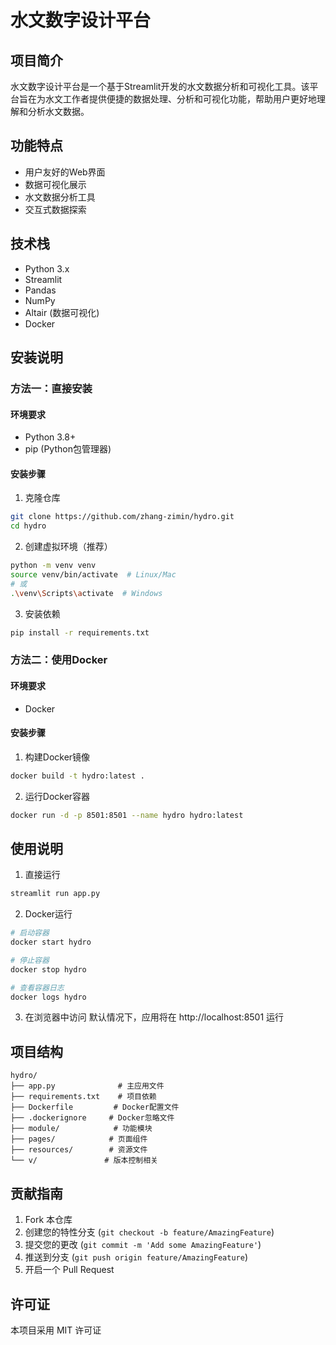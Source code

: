 # 水文数字设计平台

## 项目简介
水文数字设计平台是一个基于Streamlit开发的水文数据分析和可视化工具。该平台旨在为水文工作者提供便捷的数据处理、分析和可视化功能，帮助用户更好地理解和分析水文数据。

## 功能特点
- 用户友好的Web界面
- 数据可视化展示
- 水文数据分析工具
- 交互式数据探索

## 技术栈
- Python 3.x
- Streamlit
- Pandas
- NumPy
- Altair (数据可视化)
- Docker

## 安装说明

### 方法一：直接安装

#### 环境要求
- Python 3.8+
- pip (Python包管理器)

#### 安装步骤
1. 克隆仓库
```bash
git clone https://github.com/zhang-zimin/hydro.git
cd hydro
```

2. 创建虚拟环境（推荐）
```bash
python -m venv venv
source venv/bin/activate  # Linux/Mac
# 或
.\venv\Scripts\activate  # Windows
```

3. 安装依赖
```bash
pip install -r requirements.txt
```

### 方法二：使用Docker

#### 环境要求
- Docker

#### 安装步骤
1. 构建Docker镜像
```bash
docker build -t hydro:latest .
```

2. 运行Docker容器
```bash
docker run -d -p 8501:8501 --name hydro hydro:latest
```

## 使用说明
1. 直接运行
```bash
streamlit run app.py
```

2. Docker运行
```bash
# 启动容器
docker start hydro

# 停止容器
docker stop hydro

# 查看容器日志
docker logs hydro
```

3. 在浏览器中访问
默认情况下，应用将在 http://localhost:8501 运行

## 项目结构
```
hydro/
├── app.py              # 主应用文件
├── requirements.txt    # 项目依赖
├── Dockerfile         # Docker配置文件
├── .dockerignore     # Docker忽略文件
├── module/            # 功能模块
├── pages/            # 页面组件
├── resources/        # 资源文件
└── v/               # 版本控制相关
```

## 贡献指南
1. Fork 本仓库
2. 创建您的特性分支 (`git checkout -b feature/AmazingFeature`)
3. 提交您的更改 (`git commit -m 'Add some AmazingFeature'`)
4. 推送到分支 (`git push origin feature/AmazingFeature`)
5. 开启一个 Pull Request

## 许可证
本项目采用 MIT 许可证 

